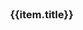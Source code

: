<style type="text/css">
.coverpage{
  width:80%;
  margin:0 auto;
}
.coverpage .logo{
  width: 35%;
}
.coverpage .future-remark{
  color:gray;
  font-size:14px;
  min-height:60px;
}
.coverpage .future-card{
  margin:8px;
}
.coverpage .footer{
  text-align:center;
  color:gray;
  padding-top:10px;
}
.coverpage .footer a{
  font-size:14px;
}
.coverpage .desc{
  padding-bottom: 20px;
  text-align: left;
  line-height: 25px;
}

@media only screen and (max-width: 500px) {
  .coverpage{
    width:98%;
    margin:0 auto;
  }
  .coverpage .logo{
    width: 80%;
  }
  .desc{
    width:100%;
  }
}
</style>

<div class="coverpage">
  <el-result style="margin:0 auto;">
    <template slot="icon">
      <img class="logo" src="static/logo.png">
    </template>
    <template slot="extra">
      <div class="desc" v-html="desc"></div>
      <el-button type="default" size="medium" @click="handleClick('README')">查看主页</el-button>
      <el-button type="primary" size="medium" @click="handleClick('ds/index')">数据结构</el-button>
    </template>
  </el-result>
  <el-row>
    <el-col :xs="24" :md="8" v-for="(item,index) in futures">
      <el-card shadow="hover" class="future-card">
        <h3>{{item.title}}</h3>
        <div v-html="item.remark" class="future-remark">
        </div>
      </el-card>
    </el-col>
  </el-row>
  <div v-html="footer" class="footer">
  </div>
</div>

<script type="text/javascript">
(
  {
    data(){
      return {
          footer: window.$mangodoc.footer,
          title: window.$mangodoc.title,
          desc: "最开始是在B站看的左神的算法视频，决定开始整理算法学习笔记。后面又开始接触到labuladong和代码随想录，<br/>虽然大神们都有很多总结，但是要融会贯通还是得靠刻意练习。<a href='https://labaladong.github.io/algo'>labaladong算法笔记</a> <a href='https://programmercarl.com/'>代码随想录</a>",
          futures: [
            {
              title: "前言基础",
              remark: "1. 一些概念 （常数操作、时间复杂度、空间复杂度、对数器、比较器、master公式）<br/> 2. <a href='#/wys' target='_blank'>位运算</a> 最右位是1、异或交换、得到最右位为1的数字、计算中点值等<br/> 3. 存储方式（数组存储和链表存储）"
            },
            {
              title: "数据结构基础篇",
              remark: "1. <a href='#/ds/array/index' target='_blank'>数组</a>（字符串子串搜索之KMP算法）<br/> 2. <a href='#/ds/linktable/index' target='_blank'>链表</a>（单链表、双链表、环形链表、快慢指针）<br/> 3.  <a href='#/ds/stack/index' target='_blank'>栈</a>（先进先出、有效的括号、可做DFS实现）<br/> 4. <a href='#/ds/queue/index' target='_blank'>队列</a>（后进先出、优先级队列、双端队列、可做BFS实现）<br/> 5. 哈希表（哈希函数、哈希表实现、一致性哈希算法）"
            },
            {
              title: "数据结构进阶篇",
              remark: "1. 二叉树（二叉树遍历（BFS、DFS）、平衡二叉树、二叉搜索树、满二叉树、完全二叉树、序列化和反序列化、前缀树、红黑树）<br/> 2. 堆（HeapInsert和Heapify、数组实现堆、优先级队列）<br/> 3. 位图（Java实现位图、Linux系统权限设计、亿级URL黑名单判断设计、布隆过滤器） "
            },
            {
              title: "数据结构高级篇",
              remark: "1. 图(什么是图、存储方式、邻接表实现、图的创建、遍历、拓扑排序、最小生成树之Prim和Kruskal算法、最短路径之Dijkstra算法)<br/> 2. 并查集<br/> 3. 单调栈<br/> "
            },
            {
              title: "算法进阶",
              remark: "1. 回溯、暴力递归<br/> 2. 动态规划 <br/> 3. 贪心算法<br/> 4. DFS <br/> 5. BFS" 
            },
            {
              title: "排序",
              remark: "1. 冒泡<br/> 2. 插入<br/> 3. 选择<br/> 4. 快速<br/> 5. 归并<br/> 6. 堆排序"
            },
            {
              title: "搜索",
              remark: "遍历、DFS、BFS、二分"
            },
            {
              title: "递归",
              remark: "阶乘、反转字符串、8皇后问题、汉诺塔"
            },
            {
              title: "索引",
              remark: "红黑树、B树、B+树"
            }
          ]
      }
    },
    methods: {
        handleClick(url) {
          window.location.href = window.$mangodoc.context+"/#/"+url;
          window.location.reload();
        }
    }
  }
)
</script>